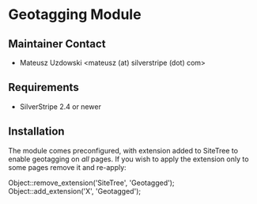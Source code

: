 # Geotagging Module

## Maintainer Contact

* Mateusz Uzdowski <mateusz (at) silverstripe (dot) com>

## Requirements

* SilverStripe 2.4 or newer

## Installation

The module comes preconfigured, with extension added to SiteTree to enable
geotagging on *all* pages. If you wish to apply the extension only to some pages
remove it and re-apply:

Object::remove_extension('SiteTree', 'Geotagged');
Object::add_extension('X', 'Geotagged');

